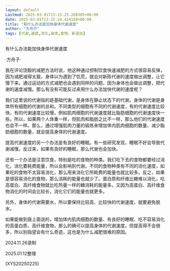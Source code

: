 ```yaml
---
layout: default
Lastmod: 2025-03-01T23:15:25.260305+00:00
date: 2025-03-01T23:15:24.414168+00:00
title: "有什么办法能加快身体代谢速度"
author: "方舟子"
tags: [代谢,速度,消化,身体,食物，新语丝]
---
```


有什么办法能加快身体代谢速度

·方舟子·

我在评论饶毅的减肥方法时说，他这种通过控制饮食快速减肥的方式很容易反弹，因为减肥减得太狠，身体以为遇到了饥荒，就会对新陈代谢的速度做出调整，让它慢下来。通过运动的方式减肥也会遇到同样的问题，因为身体也会做出调整，把代谢的速度减慢。那么有没有可能反过来用什么办法加快代谢的速度呢？

我们这里说的代谢指的是基础代谢，是身体在静止状态下的代谢。身体的代谢是身体所有细胞的代谢的总和。不同类型的细胞有不同的代谢速度，有的代谢速度比较快，有的代谢速度比较慢，例如肌肉细胞的代谢速度就比脂肪细胞的代谢速度快一些。所以，如果两个人体重一样，但肌肉和脂肪之比不一样，那么他们的代谢速度也会不一样。那么，通过增强肌肉力量的锻炼来增加体内肌肉细胞的数量、减少脂肪细胞的数量，就会提高身体的代谢速度。

提高代谢速度的另一个办法是有良好的睡眠。有一些研究发现，睡眠不好会导致代谢减慢。反过来，如果有良好的睡眠，那么代谢也会加快。

还有一个办法是注意饮食，特别是吃的食物的种类。我们吃下去的食物都要经过消化，消化要耗费能量，所以会影响到代谢。不同的食物种类有不同的消化速度，如果吃的食物不太容易消化，那么用来消化它所耗费的能量也就比较多。反之，如果是很容易消化的食物，那么消耗的能量也就少了。蛋白质和纤维比糖难以消化，吃高蛋白、高纤维食物就比吃热量一样的糖消耗的能量多。又因为高蛋白、高纤维食物消化的时间会比较长，消化它们的能量也就更多。

另外，身体的代谢需要水，所以要保持比较高、比较快的代谢速度，就要避免脱水。

如果能做到我上面说的，增加体内肌肉细胞的数量、有良好的睡眠、吃不容易消化的高蛋白质、高纤维食物，那么的确可以提高身体的代谢速度。但提高得不会很多，所以别指望会有什么奇迹，这也是为什么减肥很难的原因。

2024.11.26录制

2025.01.12整理

(XYS20250225)

